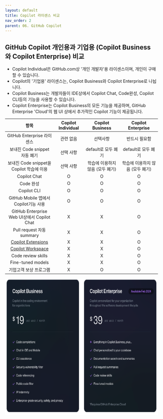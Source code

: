 ```yaml
---
layout: default
title: Copilot 라이센스 비교
nav_order: 2
parent: 06. GitHub Copilot
---
```


## GitHub Copilot 개인용과 기업용 (Copilot Business 와 Copilot Enterprise) 비교
- Copilot Individual은 GitHub.com상 '개인 개발자'용 라이센스이며, 개인이 구매할 수 있습니다. 
- Copilot의 '기업용' 라이센스는, Copilot Business와 Copilot Enterprise로 나뉩니다.
- Copilot Business는 개발자들이 IDE상에서 Copilot Chat, Code완성, Copilot CLI등의 기능을 사용할 수 있습니다.
- Copilot Enterprise는 Copilot Business의 모든 기능을 제공하며, GitHub Enterprise 'Cloud'의 웹 UI 상에서 추가적인 Copilot 기능이 제공됩니다.

| 항목 | Copilot Individual |Copilot Business | Copilot Enterprise |
|:---:|:---:|:---:| :---:|
| GitHub Enterprise 라이센스 | 관련 없음 | 선택사항 | 반드시 필요함 |
| 보내진 Code snippet 자동 폐기 | 선택 사항 | default로 모두 폐기 | default로 모두 폐기 |
| 보내진 Code snippet을 Copilot 학습에 이용 | 선택 사항 | 학습에 이용하지 않음 (모두 폐기) | 학습에 이용하지 않음 (모두 폐기) | 
| Copilot Chat | O | O | O |
| Code 완성 | O | O | O |
| Copilot CLI | O | O | O |
| GitHub Mobile 앱에서 Copilot기능 사용 | O | O | O |
| GitHub Enterprise Web UI상에서 Copilot Chat | X | X | O |
| Pull request 자동 summary | X | X | O |
| [Copilot Extensions](https://github.blog/2024-05-21-introducing-github-copilot-extensions/) | X | X | O |
| [Copilot Workspace](https://github.blog/2024-04-29-github-copilot-workspace/)  | X | X | O |
| Code review skills | X | X | O |
| Fine-tuned models | X | X | O |
| 기업고객 보상 프로그램 | X | O | O |

  <img src="./img/cb_vs_ce.png" width="800" height="450">


